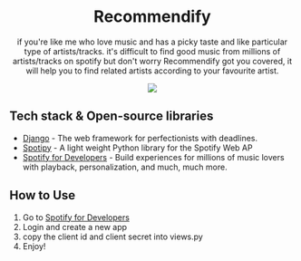 <h1 align="center">Recommendify</h1>

<p align="center">  
if you're like me who love music and has a picky taste and like particular type of artists/tracks.
it's difficult to find good music from millions of artists/tracks on spotify but don't worry Recommendify 
got you covered, it will help you to find related artists according to your favourite artist. <br>

<p align="center">
<img src="https://github.com/AndroShivam/Recommendify/blob/main/screenshots/recommendify.gif"/>
</p>

## Tech stack & Open-source libraries
- [Django](https://www.djangoproject.com/) - The web framework for perfectionists with deadlines.
- [Spotipy](https://github.com/plamere/spotipy) - A light weight Python library for the Spotify Web AP
- [Spotify for Developers](https://developer.spotify.com/) - Build experiences for millions of music lovers with playback, personalization, and much, much more.

## How to Use
1. Go to [Spotify for Developers](https://developer.spotify.com/dashboard)
2. Login and create a new app
3. copy the client id and client secret into views.py
4. Enjoy!
